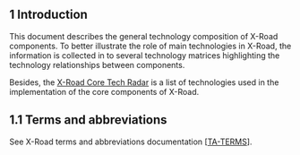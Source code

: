 ## 1 Introduction

This document describes the general technology composition of X-Road components. To better illustrate the role of main technologies in X-Road, the information is collected in to several technology matrices highlighting the technology relationships between components.   

Besides, the [X-Road Core Tech Radar](https://nordic-institute.github.io/X-Road-tech-radar/) is a list of technologies used in the implementation of the core components of X-Road.

## 1.1 Terms and abbreviations

See X-Road terms and abbreviations documentation \[[TA-TERMS](#Ref_TERMS)\].